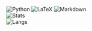 ![Python](https://img.shields.io/badge/Python-3670A0?style=for-the-badge&logo=python&logoColor=white)
![LaTeX](https://img.shields.io/badge/LaTeX-47A141?style=for-the-badge&logo=latex&logoColor=white)
![Markdown](https://img.shields.io/badge/Markdown-000000?style=for-the-badge&logo=markdown&logoColor=white)
<br>
![Stats](https://github-readme-stats.vercel.app/api?username=citizen4505&show_icons=true&theme=synthwave)
<br>
![Langs](https://github-readme-stats.vercel.app/api/top-langs/?username=citizen4505&layout=compact)
